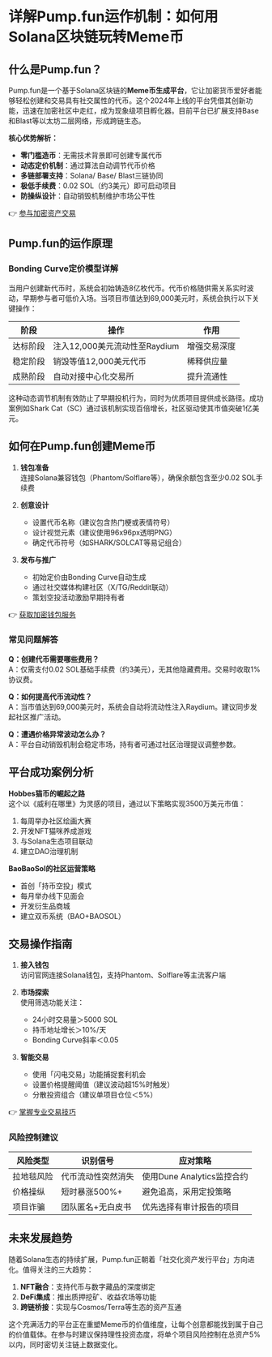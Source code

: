 # 详解Pump.fun运作机制：如何用Solana区块链玩转Meme币

## 什么是Pump.fun？

Pump.fun是一个基于Solana区块链的**Meme币生成平台**，它让加密货币爱好者能够轻松创建和交易具有社交属性的代币。这个2024年上线的平台凭借其创新功能，迅速在加密社区中走红，成为现象级项目孵化器。目前平台已扩展支持Base和Blast等以太坊二层网络，形成跨链生态。

**核心优势解析：**
- **零门槛造币**：无需技术背景即可创建专属代币
- **动态定价机制**：通过算法自动调节代币价格
- **多链部署支持**：Solana/ Base/ Blast三链协同
- **极低手续费**：0.02 SOL（约3美元）即可启动项目
- **防操纵设计**：自动销毁机制维护市场公平性

👉 [参与加密资产交易](https://bit.ly/okx_welcome)  

## Pump.fun的运作原理

### Bonding Curve定价模型详解

当用户创建新代币时，系统会初始铸造8亿枚代币。代币价格随供需关系实时波动，早期参与者可低价入场。当项目市值达到69,000美元时，系统会执行以下关键操作：

| 阶段 | 操作 | 作用 |
|------|------|------|
| 达标阶段 | 注入12,000美元流动性至Raydium | 增强交易深度 |
| 稳定阶段 | 销毁等值12,000美元代币 | 稀释供应量 |
| 成熟阶段 | 自动对接中心化交易所 | 提升流通性 |

这种动态调节机制有效防止了早期投机行为，同时为优质项目提供成长路径。成功案例如Shark Cat（SC）通过该机制实现百倍增长，社区驱动使其市值突破1亿美元。

## 如何在Pump.fun创建Meme币

1. **钱包准备**  
   连接Solana兼容钱包（Phantom/Solflare等），确保余额包含至少0.02 SOL手续费

2. **创意设计**  
   - 设置代币名称（建议包含热门梗或表情符号）
   - 设计视觉元素（建议使用96x96px透明PNG）
   - 确定代币符号（如SHARK/SOLCAT等易记组合）

3. **发布与推广**  
   - 初始定价由Bonding Curve自动生成
   - 通过社交媒体构建社区（X/TG/Reddit联动）
   - 策划空投活动激励早期持有者

👉 [获取加密钱包服务](https://bit.ly/okx_welcome)  

### 常见问题解答

**Q：创建代币需要哪些费用？**  
A：仅需支付0.02 SOL基础手续费（约3美元），无其他隐藏费用。交易时收取1%协议费。

**Q：如何提高代币流动性？**  
A：当市值达到69,000美元时，系统会自动将流动性注入Raydium。建议同步发起社区推广活动。

**Q：遭遇价格异常波动怎么办？**  
A：平台自动销毁机制会稳定市场，持有者可通过社区治理提议调整参数。

## 平台成功案例分析

**Hobbes猫币的崛起之路**  
这个以《威利在哪里》为灵感的项目，通过以下策略实现3500万美元市值：
1. 每周举办社区绘画大赛
2. 开发NFT猫咪养成游戏
3. 与Solana生态项目联动
4. 建立DAO治理机制

**BaoBaoSol的社区运营策略**  
- 首创「持币空投」模式
- 每月举办线下见面会
- 开发衍生品商城
- 建立双币系统（BAO+BAOSOL）

## 交易操作指南

1. **接入钱包**  
   访问官网连接Solana钱包，支持Phantom、Solflare等主流客户端

2. **市场探索**  
   使用筛选功能关注：
   - 24小时交易量＞5000 SOL
   - 持币地址增长＞10%/天
   - Bonding Curve斜率＜0.05

3. **智能交易**  
   - 使用「闪电交易」功能捕捉套利机会
   - 设置价格提醒阈值（建议波动超15%时触发）
   - 分散投资组合（建议单项目仓位＜5%）

👉 [掌握专业交易技巧](https://bit.ly/okx_welcome)  

### 风险控制建议

| 风险类型 | 识别信号 | 应对策略 |
|----------|----------|----------|
| 拉地毯风险 | 代币流动性突然消失 | 使用Dune Analytics监控合约 |
| 价格操纵 | 短时暴涨500%+ | 避免追高，采用定投策略 |
| 项目诈骗 | 团队匿名+无白皮书 | 优先选择有审计报告的项目 |

## 未来发展趋势

随着Solana生态的持续扩展，Pump.fun正朝着「社交化资产发行平台」方向进化。值得关注的三大趋势：
1. **NFT融合**：支持代币与数字藏品的深度绑定
2. **DeFi集成**：推出质押挖矿、收益农场等功能
3. **跨链桥接**：实现与Cosmos/Terra等生态的资产互通

这个充满活力的平台正在重塑Meme币的价值维度，让每个创意都能找到属于自己的价值载体。在参与时建议保持理性投资态度，将单个项目风险控制在总资产5%以内，同时密切关注链上数据变化。
